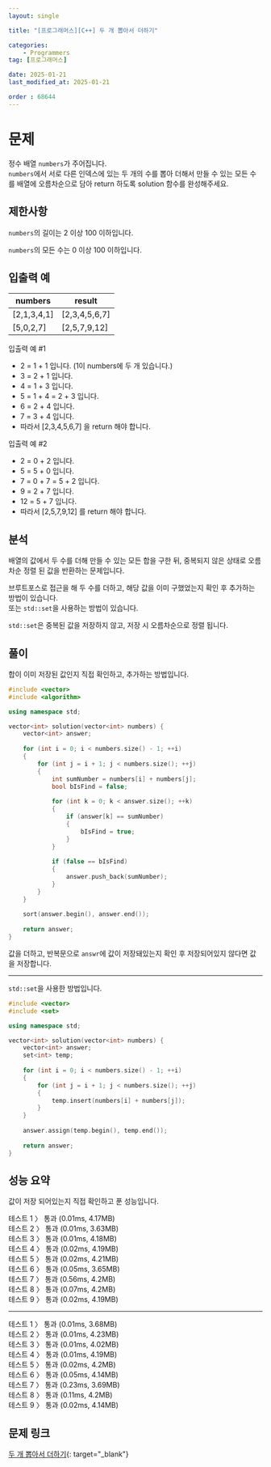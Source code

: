 ```yaml
---
layout: single

title: "[프로그래머스][C++] 두 개 뽑아서 더하기"

categories:
    - Programmers
tag: [프로그래머스]

date: 2025-01-21
last_modified_at: 2025-01-21

order : 68644
---
```


# 문제

정수 배열 `numbers`가 주어집니다.  
`numbers`에서 서로 다른 인덱스에 있는 두 개의 수를 뽑아 더해서 만들 수 있는 모든 수를 배열에 오름차순으로 담아 return 하도록 solution 함수를 완성해주세요.

## 제한사항

`numbers`의 길이는 2 이상 100 이하입니다.

`numbers`의 모든 수는 0 이상 100 이하입니다.

## 입출력 예

|numbers|result|
|---|---|
|[2,1,3,4,1]|[2,3,4,5,6,7]|
|[5,0,2,7]|[2,5,7,9,12]|

입출력 예 #1  
+ 2 = 1 + 1 입니다. (1이 numbers에 두 개 있습니다.)
+ 3 = 2 + 1 입니다.
+ 4 = 1 + 3 입니다.
+ 5 = 1 + 4 = 2 + 3 입니다.
+ 6 = 2 + 4 입니다.
+ 7 = 3 + 4 입니다.
+ 따라서 [2,3,4,5,6,7] 을 return 해야 합니다.

입출력 예 #2  
+ 2 = 0 + 2 입니다.
+ 5 = 5 + 0 입니다.
+ 7 = 0 + 7 = 5 + 2 입니다.
+ 9 = 2 + 7 입니다.
+ 12 = 5 + 7 입니다.
+ 따라서 [2,5,7,9,12] 를 return 해야 합니다.

## 분석

배열의 값에서 두 수를 더해 만들 수 있는 모든 합을 구한 뒤, 중복되지 않은 상태로 오름차순 정렬 된 값을 반환하는 문제입니다.

브루트포스로 접근을 해 두 수를 더하고, 해당 값을 이미 구했었는지 확인 후 추가하는 방법이 있습니다.  
또는 `std::set`을 사용하는 방법이 있습니다.

`std::set`은 중복된 값을 저장하지 않고, 저장 시 오름차순으로 정렬 됩니다.

## 풀이

합이 이미 저장된 값인지 직접 확인하고, 추가하는 방법입니다.

```cpp
#include <vector>
#include <algorithm>

using namespace std;

vector<int> solution(vector<int> numbers) {
    vector<int> answer;
    
    for (int i = 0; i < numbers.size() - 1; ++i)
    {
        for (int j = i + 1; j < numbers.size(); ++j)
        {
            int sumNumber = numbers[i] + numbers[j];
            bool bIsFind = false;
            
            for (int k = 0; k < answer.size(); ++k)
            {
                if (answer[k] == sumNumber)
                {
                    bIsFind = true;
                }
            }
            
            if (false == bIsFind)
            {
                answer.push_back(sumNumber);
            }
        }
    }
    
    sort(answer.begin(), answer.end());
    
    return answer;
}
```

값을 더하고, 반복문으로 `answr`에 값이 저장돼있는지 확인 후 저장되어있지 않다면 값을 저장합니다.

---

`std::set`을 사용한 방법입니다.

```cpp
#include <vector>
#include <set>

using namespace std;

vector<int> solution(vector<int> numbers) {
    vector<int> answer;
    set<int> temp;
    
    for (int i = 0; i < numbers.size() - 1; ++i)
    {
        for (int j = i + 1; j < numbers.size(); ++j)
        {
            temp.insert(numbers[i] + numbers[j]);
        }
    }
    
    answer.assign(temp.begin(), temp.end());
    
    return answer;
}
```

## 성능 요약

값이 저장 되어있는지 직접 확인하고 푼 성능입니다.

테스트 1 〉	통과 (0.01ms, 4.17MB)  
테스트 2 〉	통과 (0.01ms, 3.63MB)  
테스트 3 〉	통과 (0.01ms, 4.18MB)  
테스트 4 〉	통과 (0.02ms, 4.19MB)  
테스트 5 〉	통과 (0.02ms, 4.21MB)  
테스트 6 〉	통과 (0.05ms, 3.65MB)  
테스트 7 〉	통과 (0.56ms, 4.2MB)  
테스트 8 〉	통과 (0.07ms, 4.2MB)  
테스트 9 〉	통과 (0.02ms, 4.19MB)  

---

테스트 1 〉	통과 (0.01ms, 3.68MB)  
테스트 2 〉	통과 (0.01ms, 4.23MB)  
테스트 3 〉	통과 (0.01ms, 4.02MB)  
테스트 4 〉	통과 (0.01ms, 4.19MB)  
테스트 5 〉	통과 (0.02ms, 4.2MB)  
테스트 6 〉	통과 (0.05ms, 4.14MB)  
테스트 7 〉	통과 (0.23ms, 3.69MB)  
테스트 8 〉	통과 (0.11ms, 4.2MB)  
테스트 9 〉	통과 (0.02ms, 4.14MB)  

## 문제 링크

[두 개 뽑아서 더하기](https://school.programmers.co.kr/learn/courses/30/lessons/68644){: target="_blank"}